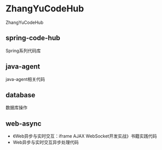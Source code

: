 # ZhangYuCodeHub

ZhangYuCodeHub

## spring-code-hub

Spring系列代码库

## java-agent

java-agent相关代码

## database

数据库操作

## web-async

- 《Web异步与实时交互：iframe AJAX WebSocket开发实战》书籍实践代码
- Web异步与实时交互异步处理代码





